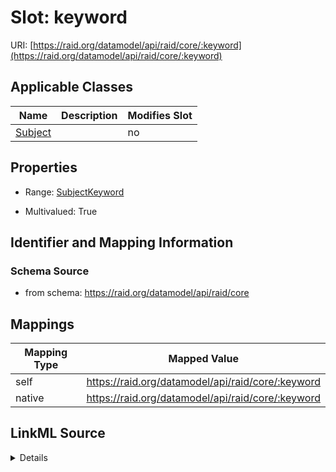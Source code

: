 

# Slot: keyword



URI: [https://raid.org/datamodel/api/raid/core/:keyword](https://raid.org/datamodel/api/raid/core/:keyword)



<!-- no inheritance hierarchy -->





## Applicable Classes

| Name | Description | Modifies Slot |
| --- | --- | --- |
| [Subject](../classes/Subject.md) |  |  no  |







## Properties

* Range: [SubjectKeyword](../classes/SubjectKeyword.md)

* Multivalued: True





## Identifier and Mapping Information







### Schema Source


* from schema: https://raid.org/datamodel/api/raid/core




## Mappings

| Mapping Type | Mapped Value |
| ---  | ---  |
| self | https://raid.org/datamodel/api/raid/core/:keyword |
| native | https://raid.org/datamodel/api/raid/core/:keyword |




## LinkML Source

<details>
```yaml
name: keyword
from_schema: https://raid.org/datamodel/api/raid/core
rank: 1000
alias: keyword
owner: Subject
domain_of:
- Subject
range: SubjectKeyword
multivalued: true
inlined: true
inlined_as_list: true

```
</details>